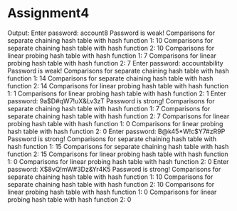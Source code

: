# Assignment4
Output:
Enter password: 
account8
Password is weak!
Comparisons for separate chaining hash table with hash function 1: 10
Comparisons for separate chaining hash table with hash function 2: 10
Comparisons for linear probing hash table with hash function 1: 7
Comparisons for linear probing hash table with hash function 2: 7
Enter password: 
accountability
Password is weak!
Comparisons for separate chaining hash table with hash function 1: 14
Comparisons for separate chaining hash table with hash function 2: 14
Comparisons for linear probing hash table with hash function 1: 1
Comparisons for linear probing hash table with hash function 2: 1
Enter password: 
9a$D#qW7!uX&Lv3zT
Password is strong!
Comparisons for separate chaining hash table with hash function 1: 7
Comparisons for separate chaining hash table with hash function 2: 7
Comparisons for linear probing hash table with hash function 1: 0
Comparisons for linear probing hash table with hash function 2: 0
Enter password: 
B@k45*W!c$Y7#zR9P
Password is strong!
Comparisons for separate chaining hash table with hash function 1: 15
Comparisons for separate chaining hash table with hash function 2: 15
Comparisons for linear probing hash table with hash function 1: 0
Comparisons for linear probing hash table with hash function 2: 0
Enter password: 
X$8vQ!mW#3Dz&Yr4K5
Password is strong!
Comparisons for separate chaining hash table with hash function 1: 10
Comparisons for separate chaining hash table with hash function 2: 10
Comparisons for linear probing hash table with hash function 1: 0
Comparisons for linear probing hash table with hash function 2: 0
